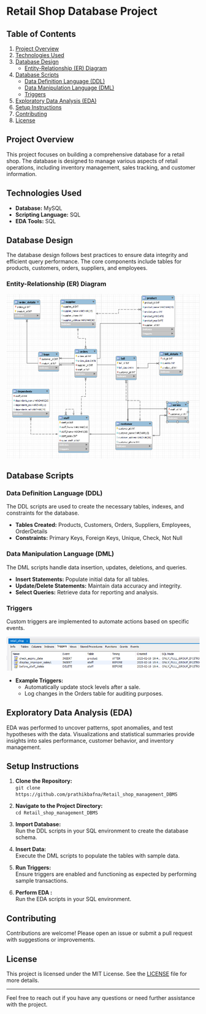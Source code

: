 # Retail Shop Database Project

## Table of Contents
1. [Project Overview](#project-overview)
2. [Technologies Used](#technologies-used)
3. [Database Design](#database-design)
   - [Entity-Relationship (ER) Diagram](#entity-relationship-er-diagram)
4. [Database Scripts](#database-scripts)
   - [Data Definition Language (DDL)](#data-definition-language-ddl)
   - [Data Manipulation Language (DML)](#data-manipulation-language-dml)
   - [Triggers](#triggers)
5. [Exploratory Data Analysis (EDA)](#exploratory-data-analysis-eda)
6. [Setup Instructions](#setup-instructions)
7. [Contributing](#contributing)
8. [License](#license)

## Project Overview
This project focuses on building a comprehensive database for a retail shop. The database is designed to manage various aspects of retail operations, including inventory management, sales tracking, and customer information.

## Technologies Used
- **Database:** MySQL
- **Scripting Language:** SQL
- **EDA Tools:** SQL

## Database Design
The database design follows best practices to ensure data integrity and efficient query performance. The core components include tables for products, customers, orders, suppliers, and employees.

### Entity-Relationship (ER) Diagram
![ER Diagram](https://github.com/prathikbafna/Retail_shop_management_DBMS/blob/main/ER_diagram.png)

## Database Scripts
### Data Definition Language (DDL)
The DDL scripts are used to create the necessary tables, indexes, and constraints for the database.
- **Tables Created:** Products, Customers, Orders, Suppliers, Employees, OrderDetails
- **Constraints:** Primary Keys, Foreign Keys, Unique, Check, Not Null

### Data Manipulation Language (DML)
The DML scripts handle data insertion, updates, deletions, and queries.
- **Insert Statements:** Populate initial data for all tables.
- **Update/Delete Statements:** Maintain data accuracy and integrity.
- **Select Queries:** Retrieve data for reporting and analysis.

### Triggers
Custom triggers are implemented to automate actions based on specific events.

![Triggers](https://github.com/prathikbafna/Retail_shop_management_DBMS/blob/main/Triggers.png)

- **Example Triggers:**
  - Automatically update stock levels after a sale.
  - Log changes in the Orders table for auditing purposes.

## Exploratory Data Analysis (EDA)
EDA was performed to uncover patterns, spot anomalies, and test hypotheses with the data. Visualizations and statistical summaries provide insights into sales performance, customer behavior, and inventory management.

## Setup Instructions
1. **Clone the Repository:**  
   `git clone https://github.com/prathikbafna/Retail_shop_management_DBMS`

2. **Navigate to the Project Directory:**  
   `cd Retail_shop_management_DBMS`

3. **Import Database:**  
   Run the DDL scripts in your SQL environment to create the database schema.

4. **Insert Data:**  
   Execute the DML scripts to populate the tables with sample data.

5. **Run Triggers:**  
   Ensure triggers are enabled and functioning as expected by performing sample transactions.

6. **Perform EDA :**  
   Run the EDA scripts in your SQL environment.

## Contributing
Contributions are welcome! Please open an issue or submit a pull request with suggestions or improvements.

## License
This project is licensed under the MIT License. See the [LICENSE](LICENSE) file for more details.

---

Feel free to reach out if you have any questions or need further assistance with the project.

